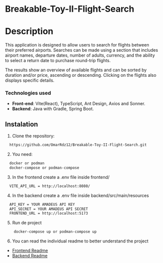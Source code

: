 # Breakable-Toy-II-Flight-Search
# Description
This application is designed to allow users to search for flights between their preferred airports. Searches can be made using a section that includes airport names, departure dates, number of adults, currency, and the ability to select a return date to purchase round-trip flights.

The results show an overview of available flights and can be sorted by duration and/or price, ascending or descending. Clicking on the flights also displays specific details.

### Technologies used
- **Front-end**: Vite(React), TypeScript, Ant Design, Axios and Sonner.
- **Backend**: Java with Gradle, Spring Boot.

## Instalation
1. Clone the repository:
```bash
  https://github.com/OmarRdz12/Breakable-Toy-II-Flight-Search.git
```
2. You need:
```bash
  docker or podman
  docker-compose or podman-compose
```
3. In the frontend create a .env file inside frontend/
```bash
  VITE_API_URL = http://localhost:8080/
```
4. In the backend create a .env file inside backend/src/main/resources
```bash
  API_KEY = YOUR AMADEUS API KEY
  API_SECRET = YOUR AMADEUS API SECRET
  FRONTEND_URL = http://localhost:5173
```
5. Run de project
```bash
    docker-compose up or podman-compose up
```
6. You can read the individual readme to better understand the project
- [Frontend Readme](frontend/README.md)
- [Backend Readme](beckend/README.md)
